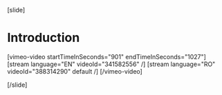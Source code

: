 [slide]
# Introduction

[vimeo-video startTimeInSeconds="901" endTimeInSeconds="1027"]
[stream language="EN" videoId="341582556"  /]
[stream language="RO" videoId="388314290" default /]
[/vimeo-video]

[/slide]